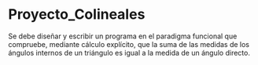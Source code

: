 # Proyecto_Colineales
Se debe diseñar y escribir un programa en el paradigma funcional que compruebe, mediante cálculo explícito, que la suma de las medidas de los ángulos internos de un triángulo es igual a la medida de un ángulo directo.
